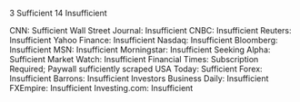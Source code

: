 3 Sufficient
14 Insufficient

CNN: Sufficient
Wall Street Journal: Insufficient
CNBC: Insufficient
Reuters: Insufficient
Yahoo Finance: Insufficient
Nasdaq: Insufficient
Bloomberg: Insufficient
MSN: Insufficient
Morningstar: Insufficient
Seeking Alpha: Sufficient
Market Watch: Insufficient
Financial Times: Subscription Required; Paywall sufficiently scraped
USA Today: Sufficient
Forex: Insufficient
Barrons: Insufficient
Investors Business Daily: Insufficient
FXEmpire: Insufficient
Investing.com: Insufficient